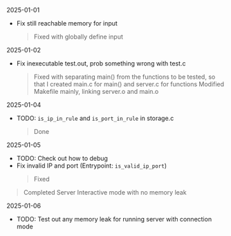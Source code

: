 2025-01-01

- Fix still reachable memory for input
    > Fixed with globally define input

2025-01-02

- Fix inexecutable test.out, prob something wrong with test.c
    > Fixed with separating main() from the functions to be tested, so that I created main.c for main() and server.c for functions
    > Modified Makefile mainly, linking server.o and main.o

2025-01-04

- TODO: `is_ip_in_rule` and `is_port_in_rule` in storage.c
    > Done

2025-01-05

- TODO: Check out how to debug
- Fix invalid IP and port (Entrypoint: `is_valid_ip_port`)
    > Fixed

> Completed Server Interactive mode with no memory leak

2025-01-06

- TODO: Test out any memory leak for running server with connection mode
